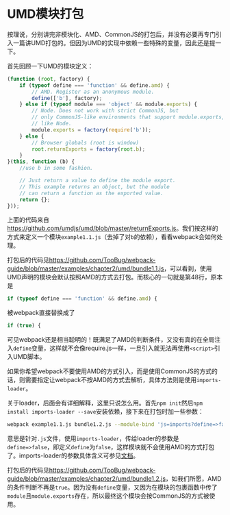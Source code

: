 # UMD模块打包

按理说，分别讲完非模块化、AMD、CommonJS的打包后，并没有必要再专门引入一篇讲UMD打包的。但因为UMD的实现中依赖一些特殊的变量，因此还是提一下。

首先回顾一下UMD的模块定义：

```javascript
(function (root, factory) {
    if (typeof define === 'function' && define.amd) {
        // AMD. Register as an anonymous module.
        define(['b'], factory);
    } else if (typeof module === 'object' && module.exports) {
        // Node. Does not work with strict CommonJS, but
        // only CommonJS-like environments that support module.exports,
        // like Node.
        module.exports = factory(require('b'));
    } else {
        // Browser globals (root is window)
        root.returnExports = factory(root.b);
    }
}(this, function (b) {
    //use b in some fashion.

    // Just return a value to define the module export.
    // This example returns an object, but the module
    // can return a function as the exported value.
    return {};
}));
```

上面的代码来自<https://github.com/umdjs/umd/blob/master/returnExports.js>。我们按这样的方式来定义一个模块`example1.1.js`（去掉了对`b`的依赖），看看webpack会如何处理。

打包后的代码见<https://github.com/TooBug/webpack-guide/blob/master/examples/chapter2/umd/bundle1.1.js>，可以看到，使用UMD声明的模块会默认按照AMD的方式去打包。而核心的一句就是第48行，原本是

```javascript
if (typeof define === 'function' && define.amd) {
```

被webpack直接替换成了
```javascript
if (true) {
```

可见webpack还是相当聪明的！既满足了AMD的判断条件，又没有真的在全局注入`define`变量，这样就不会像require.js一样，一旦引入就无法再使用`<script>`引入UMD脚本。

如果你希望webpack不要使用AMD的方式引入，而是使用CommonJS的方式的话，则需要指定让webpack不按AMD的方式去解析，具体方法则是使用`imports-loader`。

关于loader，后面会有详细解释，这里只说怎么用。首先`npm init`然后`npm install imports-loader --save`安装依赖，接下来在打包时加一些参数：

```sh
webpack example1.1.js bundle1.2.js --module-bind 'js=imports?define=>false' 
```

意思是针对`.js`文件，使用`imports-loader`，传给loader的参数是`define=>false`，即定义`define`为`false`，这样模块就不会使用AMD的方式打包了。imports-loader的参数具体含义可参见[文档](https://github.com/webpack/imports-loader)。

打包后的代码见<https://github.com/TooBug/webpack-guide/blob/master/examples/chapter2/umd/bundle1.2.js>，如我们所愿，AMD的条件判断不再是`true`。因为没有`define`变量，又因为在模块的包裹函数中传了`module`且`module.exports`存在，所以最终这个模块会按CommonJS的方式被使用。


